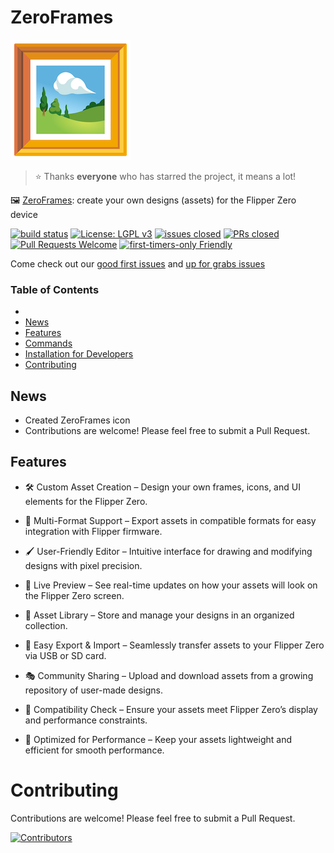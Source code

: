 # ZeroFrames

![ZeroFramesIcon](docs/logos/192x192.png)

> ⭐️ Thanks **everyone** who has starred the project, it means a lot!

🖼️ [ZeroFrames](https://opencollective.com/zeroframes): create your own designs (assets) for the Flipper Zero device

[![build status](https://github.com/py-pdf/fpdf2/workflows/build/badge.svg)](https://github.com/DeepBlackHole/ZeroFrames/actions?query=branch%3Amaster)
[![License: LGPL v3](https://img.shields.io/badge/License-LGPL%20v3-blue.svg)](https://www.gnu.org/licenses/lgpl-3.0)
[![issues closed](https://img.shields.io/github/issues-closed/DeepBlackHole/ZeroFrames)](https://github.com/DeepBlackHole/ZeroFrames/issues)
[![PRs closed](https://img.shields.io/github/issues-pr-closed/DeepBlackHole/ZeroFrames)](https://github.com/DeepBlackHole/ZeroFrames/pulls)
[![Pull Requests Welcome](https://img.shields.io/badge/PRs-welcome-brightgreen.svg?style=flat)](http://makeapullrequest.com)
[![first-timers-only Friendly](https://img.shields.io/badge/first--timers--only-friendly-blue.svg)](http://www.firsttimersonly.com/)

Come check out our [good first issues](https://github.com/DeepBlackHole/ZeroFrames/issues?q=is%3Aissue+is%3Aopen+label%3A%22good+first+issue%22) and [up for grabs issues](https://github.com/DeepBlackHole/ZeroFrames/issues?q=is%3Aissue+is%3Aopen+label%3A%22good+first+issue%22)

### Table of Contents

- [](#overview)
- [News](#news)
- [Features](#features)
- [Commands](#commands)
- [Installation for Developers](#installation-for-developers)
- [Contributing](#contributing)

## News

- Created ZeroFrames icon
- Contributions are welcome! Please feel free to submit a Pull Request.

## Features

- 🛠️ Custom Asset Creation – Design your own frames, icons, and UI elements for the Flipper Zero.

- 📂 Multi-Format Support – Export assets in compatible formats for easy integration with Flipper firmware.

- 🖌️ User-Friendly Editor – Intuitive interface for drawing and modifying designs with pixel precision.

- 📡 Live Preview – See real-time updates on how your assets will look on the Flipper Zero screen.

- 📁 Asset Library – Store and manage your designs in an organized collection.

- 💾 Easy Export & Import – Seamlessly transfer assets to your Flipper Zero via USB or SD card.

- 🎭 Community Sharing – Upload and download assets from a growing repository of user-made designs.

- 🔄 Compatibility Check – Ensure your assets meet Flipper Zero’s display and performance constraints.

- 🚀 Optimized for Performance – Keep your assets lightweight and efficient for smooth performance.

# Contributing

Contributions are welcome! Please feel free to submit a Pull Request.

<a href="https://github.com/DeepBlackHole/ZeroFrames/graphs/contributors">
  <img
    src="https://opencollective.com/ZeroFrames/contributors.svg?width=890&button=false"
    alt="Contributors"
  />
</a>
